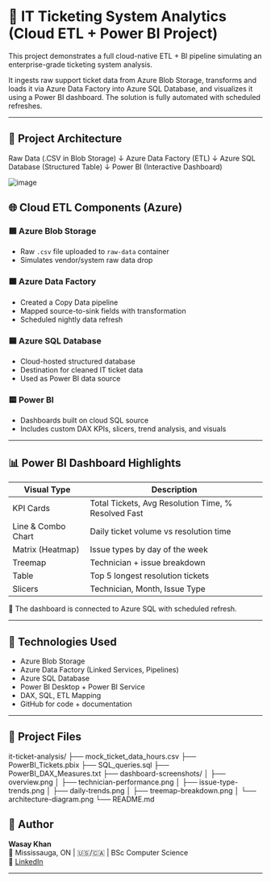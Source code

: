 # 🧰 IT Ticketing System Analytics (Cloud ETL + Power BI Project)

This project demonstrates a full cloud-native ETL + BI pipeline simulating an enterprise-grade ticketing system analysis.

It ingests raw support ticket data from Azure Blob Storage, transforms and loads it via Azure Data Factory into Azure SQL Database, and visualizes it using a Power BI dashboard. The solution is fully automated with scheduled refreshes.

---

## 🚀 Project Architecture
Raw Data (.CSV in Blob Storage)
↓
Azure Data Factory (ETL)
↓
Azure SQL Database (Structured Table)
↓
Power BI (Interactive Dashboard)

![image](https://github.com/user-attachments/assets/81785b1b-d1fd-4330-b16c-7c15b91e01ea)

## 🌐 Cloud ETL Components (Azure)

### 🟩 Azure Blob Storage
- Raw `.csv` file uploaded to `raw-data` container
- Simulates vendor/system raw data drop

### 🟧 Azure Data Factory
- Created a Copy Data pipeline
- Mapped source-to-sink fields with transformation
- Scheduled nightly data refresh

### 🟦 Azure SQL Database
- Cloud-hosted structured database
- Destination for cleaned IT ticket data
- Used as Power BI data source

### 🟨 Power BI
- Dashboards built on cloud SQL source
- Includes custom DAX KPIs, slicers, trend analysis, and visuals

---

## 📊 Power BI Dashboard Highlights

| Visual Type              | Description                                           |
|--------------------------|-------------------------------------------------------|
| KPI Cards                | Total Tickets, Avg Resolution Time, % Resolved Fast   |
| Line & Combo Chart       | Daily ticket volume vs resolution time                |
| Matrix (Heatmap)         | Issue types by day of the week                        |
| Treemap                  | Technician + issue breakdown                          |
| Table                    | Top 5 longest resolution tickets                      |
| Slicers                  | Technician, Month, Issue Type                         |

📍 The dashboard is connected to Azure SQL with scheduled refresh.

---

## 🧠 Technologies Used

- Azure Blob Storage
- Azure Data Factory (Linked Services, Pipelines)
- Azure SQL Database
- Power BI Desktop + Power BI Service
- DAX, SQL, ETL Mapping
- GitHub for code + documentation

---

## 📂 Project Files

it-ticket-analysis/
├── mock_ticket_data_hours.csv
├── PowerBI_Tickets.pbix
├── SQL_queries.sql
├── PowerBI_DAX_Measures.txt
├── dashboard-screenshots/
│ ├── overview.png
│ ├── technician-performance.png
│ ├── issue-type-trends.png
│ ├── daily-trends.png
│ ├── treemap-breakdown.png
│ └── architecture-diagram.png
└── README.md

## 👤 Author

**Wasay Khan**  
📍 Mississauga, ON | 🇺🇸/🇨🇦 | BSc Computer Science  
🔗 [LinkedIn](https://www.linkedin.com/in/abdulwasay-khan)

---
